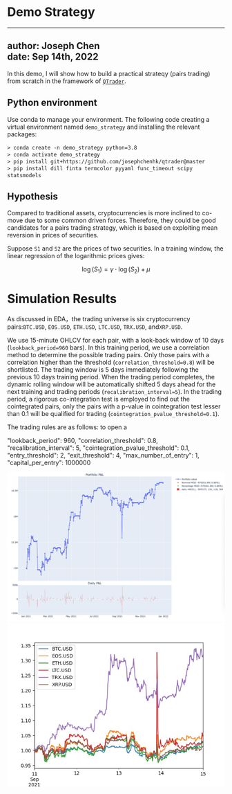 # Demo Strategy

---
author: Joseph Chen\
date: Sep 14th, 2022
---

In this demo, I will show how to build a practical strateqy 
(pairs trading) from scratch in the framework of 
[`QTrader`](https://github.com/josephchenhk/qtrader).

## Python environment

Use conda to manage your environment. The following code
creating a virtual environment named `demo_strategy` and
installing the relevant packages:

```shell
> conda create -n demo_strategy python=3.8
> conda activate demo_strategy
> pip install git+https://github.com/josephchenhk/qtrader@master
> pip install dill finta termcolor pyyaml func_timeout scipy statsmodels
```

## Hypothesis 

Compared to traditional assets, cryptocurrencies is more inclined 
to co-move due to some common driven forces. Therefore, they could 
be good candidates for a pairs trading strategy, which is based on 
exploiting mean reversion in prices of securities.

Suppose `S1` and `S2` are the prices of two securities. In a training
window, the linear regression of the logarithmic prices gives:

$$\log(S_1) = \gamma\cdot\log(S_2) + \mu$$

# Simulation Results

As discussed in EDA，the trading universe is six cryptocurrency 
pairs:`BTC.USD`, `EOS.USD`, `ETH.USD`, `LTC.USD`, `TRX.USD`, 
and`XRP.USD`.

We use 15-minute OHLCV for each pair, with a look-back 
window of 10 days (`lookback_period=960` bars). In this training period, we 
use a correlation method to determine the possible
trading pairs. Only those pairs with a correlation higher
than the threshold (`correlation_threshold=0.8`) will be shortlisted. The trading
window is 5 days immediately following the previous 10 days
training period. When the trading period completes, the 
dynamic rolling window will be automatically shifted 5 days ahead
for the next training and trading periods (`recalibration_interval=5`).
In the trading period, a rigorous co-integration test is employed
to find out the cointegrated pairs, only the pairs with
a p-value in cointegration test lesser than 0.1 will
be qualified for trading (`cointegration_pvalue_threshold=0.1`). 

The trading rules are as follows: to open a

  "lookback_period": 960,
  "correlation_threshold": 0.8,
  "recalibration_interval": 5,
  "cointegration_pvalue_threshold": 0.1,
  "entry_threshold": 2,
  "exit_threshold": 4,
  "max_number_of_entry": 1,
  "capital_per_entry": 1000000

![alt text](https://github.com/josephchenhk/demo_strategy/blob/main/contents/pnl_01.jpeg "pnl_01")
![alt text](https://github.com/josephchenhk/demo_strategy/blob/main/contents/closes_Sep11_Sep14.jpeg "closes_sep")